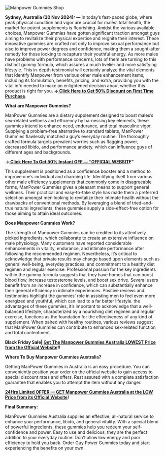 ![Manpower Gummies Shop](https://github.com/user-attachments/assets/7bbaa68d-ce3e-425c-8397-f4ccca2ad538)


**Sydney, Australia (20 Nov 2024): —** In today’s fast-paced globe, where peak physical condition and vigor are crucial for males’ total health, the market for potent supplements is flourishing. Amidst the various available choices, Manpower Gummies have gotten significant traction amongst guys aiming to revitalize their physical expertise and reignite their interest. These innovative gummies are crafted not only to improve sexual performance but also to improve power degrees and confidence, making them a sought-after remedy for those looking to recapture their youthful energy. As more males have problems with performance concerns, lots of them are turning to this distinct gummy formula, which assures a much livelier and more satisfying lifestyle. This in-depth testimonial will certainly analyze the vital elements that identify Manpower from various other male enhancement items, including its formulation, benefits, pricing, and extra, providing you with the vital info needed to make an enlightened decision about whether this product is right for you. **→[ Click Here to Get 50% Discount on First Time Purchase](https://supplementcarts.com/manpower-gummies-australia-official/)**.


**What are Manpower Gummies?**

ManPower Gummies are a dietary supplement designed to boost males’s sex-related wellness and efficiency by harnessing key elements, these gummies intend to enhance need, endurance, and total masculine vigor. Supplying a problem-free alternative to standard tablets, ManPower Gummies flawlessly matched a guy’s everyday routine. The thoroughly crafted formula targets prevalent worries such as flagging power, decreased libido, and performance anxiety, which can influence guys of different ages and backgrounds.

**→[ Click Here To Get 50% Instant OFF — “OFFICIAL WEBSIT](https://supplementcarts.com/manpower-gummies-australia-official/)E”**

This supplement is positioned as a confidence booster and a method to improve one’s individual and charming life. Identifying itself from various other male efficiency supplements that commonly come in disagreeable forms, ManPower Gummies gives a pleasant means to support general wellness. Their practical and easy-to-take style has made them a preferred selection amongst men looking to revitalize their intimate health without the drawbacks of conventional methods. By leveraging a blend of tried-and-true natural ingredients, these gummies supply a side-effect-free option for those aiming to attain ideal outcomes.


**Does Manpower Gummies Work?**

The strength of Manpower Gummies can be credited to its attentively picked ingredients, which collaborate to create an extensive influence on male physiology. Many customers have reported considerable enhancements in vitality, endurance, and intimate performance after following the recommended regimen. Nevertheless, it’s critical to acknowledge that private results may change based upon elements such as general well-being, everyday practices, and commitment to a healthy diet regimen and regular exercise.
Professional passion for the key ingredients within the gummy formula suggests that they have homes that can boost blood flow, increase testosterone levels, and boost sex drive. Several users benefit from an increase in confidence, which can substantially enhance their general efficiency in intimate experiences. Positive reviews and testimonies highlight the gummies’ role in assisting men to feel even more energized and youthful, which can lead to a far better lifestyle.
the advantages of these gummies, it’s important to acknowledge that a well-balanced lifestyle, characterized by a nourishing diet regimen and regular exercise, functions as the foundation for the effectiveness of any kind of supplement. When paired with healthy routines, various reviews suggest that ManPower Gummies can contribute to enhanced sex-related function and total contentment.


**Black Friday Sale| [Get The Manpower Gummies Australia LOWEST Price from the Official Website](https://supplementcarts.com/manpower-gummies-australia-official/)!!**


**Where To Buy Manpower Gummies Australia?**

Getting ManPower Gummies in Australia is an easy procedure. You can conveniently position your order on the official website to gain access to special discount rates and offers. Rest assured with a complete satisfaction guarantee that enables you to attempt the item without any danger.

**[24Hrs Limited OFFER — GET Manpower Gummies Australia at the LOW Price from its Official Website](https://supplementcarts.com/manpower-gummies-australia-official/)!**


**Final Summary:**

ManPower Gummies Australia supplies an effective, all-natural service to enhance your performance, libido, and general vitality. With a special blend of powerful ingredients, these gummies help you redeem your self-confidence and power. Easy to use and delicious, they are the perfect addition to your everyday routine. Don’t allow low energy and poor efficiency to hold you back. Order Guy Power Gummies today and start experiencing the benefits on your own.
